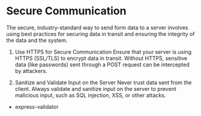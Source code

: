 # Secure Communication

The secure, industry-standard way to send form data to a server involves using best practices for securing data in transit and ensuring the integrity of the data and the system.

1. Use HTTPS for Secure Communication
Ensure that your server is using HTTPS (SSL/TLS) to encrypt data in transit.
Without HTTPS, sensitive data (like passwords) sent through a POST request can be intercepted by attackers.

2. Sanitize and Validate Input on the Server
Never trust data sent from the client. Always validate and sanitize input on the server to prevent malicious input, such as SQL injection, XSS, or other attacks.

- express-validator
